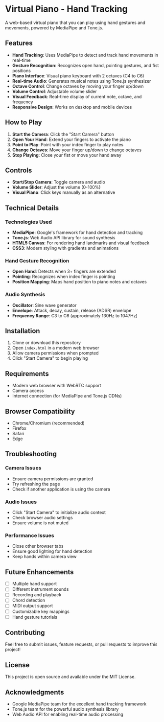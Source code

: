 ﻿#  Virtual Piano - Hand Tracking

A web-based virtual piano that you can play using hand gestures and movements, powered by MediaPipe and Tone.js.

## Features

- **Hand Tracking**: Uses MediaPipe to detect and track hand movements in real-time
- **Gesture Recognition**: Recognizes open hand, pointing gestures, and fist positions
- **Piano Interface**: Visual piano keyboard with 2 octaves (C4 to C6)
- **Real-time Audio**: Generates musical notes using Tone.js synthesizer
- **Octave Control**: Change octaves by moving your finger up/down
- **Volume Control**: Adjustable volume slider
- **Visual Feedback**: Real-time display of current note, octave, and frequency
- **Responsive Design**: Works on desktop and mobile devices

## How to Play

1. **Start the Camera**: Click the "Start Camera" button
2. **Open Your Hand**: Extend your fingers to activate the piano
3. **Point to Play**: Point with your index finger to play notes
4. **Change Octaves**: Move your finger up/down to change octaves
5. **Stop Playing**: Close your fist or move your hand away

## Controls

- **Start/Stop Camera**: Toggle camera and audio
- **Volume Slider**: Adjust the volume (0-100%)
- **Visual Piano**: Click keys manually as an alternative

## Technical Details

### Technologies Used

- **MediaPipe**: Google's framework for hand detection and tracking
- **Tone.js**: Web Audio API library for sound synthesis
- **HTML5 Canvas**: For rendering hand landmarks and visual feedback
- **CSS3**: Modern styling with gradients and animations

### Hand Gesture Recognition

- **Open Hand**: Detects when 3+ fingers are extended
- **Pointing**: Recognizes when index finger is pointing
- **Position Mapping**: Maps hand position to piano notes and octaves

### Audio Synthesis

- **Oscillator**: Sine wave generator
- **Envelope**: Attack, decay, sustain, release (ADSR) envelope
- **Frequency Range**: C3 to C6 (approximately 130Hz to 1047Hz)

## Installation

1. Clone or download this repository
2. Open `index.html` in a modern web browser
3. Allow camera permissions when prompted
4. Click "Start Camera" to begin playing

## Requirements

- Modern web browser with WebRTC support
- Camera access
- Internet connection (for MediaPipe and Tone.js CDNs)

## Browser Compatibility

- Chrome/Chromium (recommended)
- Firefox
- Safari
- Edge

## Troubleshooting

### Camera Issues
- Ensure camera permissions are granted
- Try refreshing the page
- Check if another application is using the camera

### Audio Issues
- Click "Start Camera" to initialize audio context
- Check browser audio settings
- Ensure volume is not muted

### Performance Issues
- Close other browser tabs
- Ensure good lighting for hand detection
- Keep hands within camera view

## Future Enhancements

- [ ] Multiple hand support
- [ ] Different instrument sounds
- [ ] Recording and playback
- [ ] Chord detection
- [ ] MIDI output support
- [ ] Customizable key mappings
- [ ] Hand gesture tutorials

## Contributing

Feel free to submit issues, feature requests, or pull requests to improve this project!

## License

This project is open source and available under the MIT License.

## Acknowledgments

- Google MediaPipe team for the excellent hand tracking framework
- Tone.js team for the powerful audio synthesis library
- Web Audio API for enabling real-time audio processing

